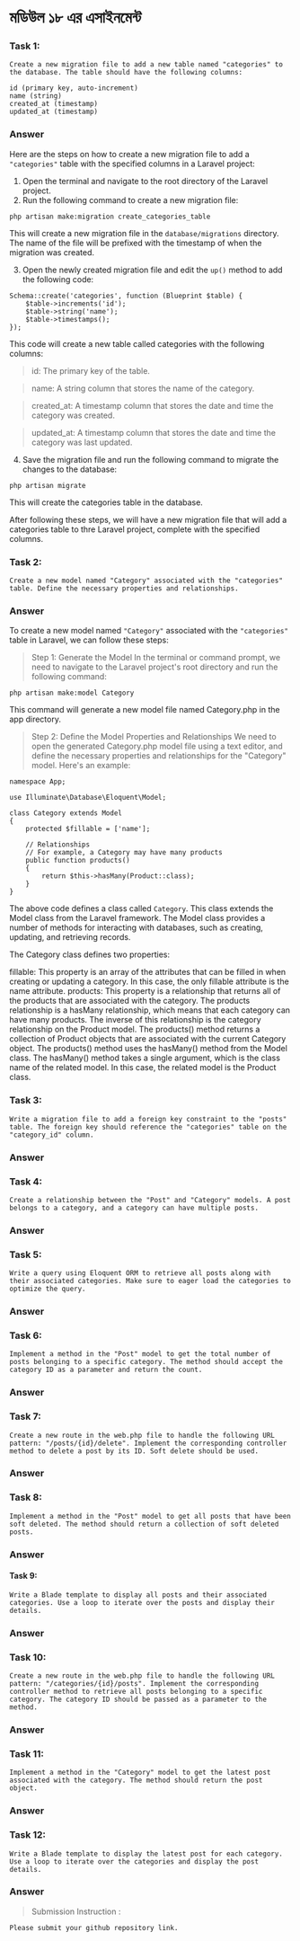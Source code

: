 # মডিউল ১৮ এর এসাইনমেন্ট
### Task 1:
    Create a new migration file to add a new table named "categories" to the database. The table should have the following columns:

    id (primary key, auto-increment)
    name (string)
    created_at (timestamp)
    updated_at (timestamp)

### Answer

Here are the steps on how to create a new migration file to add a `"categories"` table with the specified columns in a Laravel project:

1. Open the terminal and navigate to the root directory of the Laravel project.
2. Run the following command to create a new migration file:
```
php artisan make:migration create_categories_table
```
This will create a new migration file in the `database/migrations` directory. The name of the file will be prefixed with the timestamp of when the migration was created.

3. Open the newly created migration file and edit the `up()` method to add the following code:

```
Schema::create('categories', function (Blueprint $table) {
    $table->increments('id');
    $table->string('name');
    $table->timestamps();
});
```
This code will create a new table called categories with the following columns:

> id: The primary key of the table.

> name: A string column that stores the name of the category.

> created_at: A timestamp column that stores the date and time the category was created.

> updated_at: A timestamp column that stores the date and time the category was last updated.

4. Save the migration file and run the following command to migrate the changes to the database:
```
php artisan migrate
```
This will create the categories table in the database.

After following these steps, we will have a new migration file that will add a categories table to thre Laravel project, complete with the specified columns.


### Task 2:
    Create a new model named "Category" associated with the "categories" table. Define the necessary properties and relationships.
### Answer
To create a new model named `"Category"` associated with the `"categories"` table in Laravel, we can follow these steps:

> Step 1: Generate the Model
In the terminal or command prompt, we need to navigate to the Laravel project's root directory and run the following command:

``` 
php artisan make:model Category
```
This command will generate a new model file named Category.php in the app directory.

> Step 2: Define the Model Properties and Relationships
We need to open the generated Category.php model file using a text editor, and define the necessary properties and relationships for the "Category" model. Here's an example:

```
namespace App;

use Illuminate\Database\Eloquent\Model;

class Category extends Model
{
    protected $fillable = ['name'];
    
    // Relationships
    // For example, a Category may have many products
    public function products()
    {
        return $this->hasMany(Product::class);
    }
}

```

The above code defines a class called `Category`. This class extends the Model class from the Laravel framework. The Model class provides a number of methods for interacting with databases, such as creating, updating, and retrieving records.

The Category class defines two properties:

fillable: This property is an array of the attributes that can be filled in when creating or updating a category. In this case, the only fillable attribute is the name attribute.
products: This property is a relationship that returns all of the products that are associated with the category. The products relationship is a hasMany relationship, which means that each category can have many products. The inverse of this relationship is the category relationship on the Product model.
The products() method returns a collection of Product objects that are associated with the current Category object. The products() method uses the hasMany() method from the Model class. The hasMany() method takes a single argument, which is the class name of the related model. In this case, the related model is the Product class.

 ### Task 3:
    Write a migration file to add a foreign key constraint to the "posts" table. The foreign key should reference the "categories" table on the "category_id" column.

### Answer

 ### Task 4:
    Create a relationship between the "Post" and "Category" models. A post belongs to a category, and a category can have multiple posts.
### Answer

### Task 5:
    Write a query using Eloquent ORM to retrieve all posts along with their associated categories. Make sure to eager load the categories to optimize the query.
### Answer

### Task 6:
    Implement a method in the "Post" model to get the total number of posts belonging to a specific category. The method should accept the category ID as a parameter and return the count.
### Answer

### Task 7:
    Create a new route in the web.php file to handle the following URL pattern: "/posts/{id}/delete". Implement the corresponding controller method to delete a post by its ID. Soft delete should be used.
### Answer

### Task 8:
    Implement a method in the "Post" model to get all posts that have been soft deleted. The method should return a collection of soft deleted posts.

### Answer

 #### Task 9:
    Write a Blade template to display all posts and their associated categories. Use a loop to iterate over the posts and display their details.
### Answer

### Task 10:
    Create a new route in the web.php file to handle the following URL pattern: "/categories/{id}/posts". Implement the corresponding controller method to retrieve all posts belonging to a specific category. The category ID should be passed as a parameter to the method.
### Answer

### Task 11:
    Implement a method in the "Category" model to get the latest post associated with the category. The method should return the post object.
### Answer

### Task 12:
    Write a Blade template to display the latest post for each category. Use a loop to iterate over the categories and display the post details.
### Answer


> Submission Instruction :

    Please submit your github repository link.

